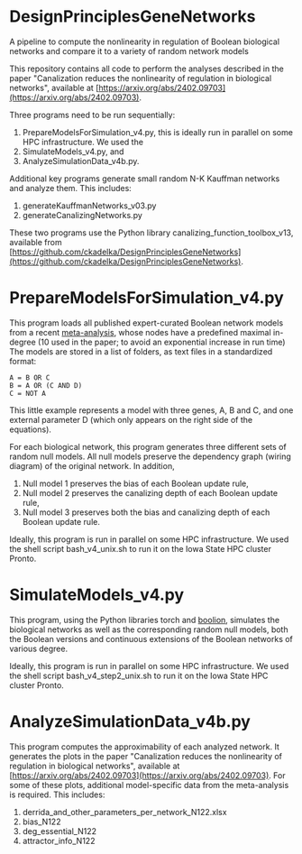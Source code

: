 # DesignPrinciplesGeneNetworks
A pipeline to compute the nonlinearity in regulation of Boolean biological networks and compare it to a variety of random network models

This repository contains all code to perform the analyses described in the paper "Canalization reduces the nonlinearity of regulation in biological networks", available at [https://arxiv.org/abs/2402.09703](https://arxiv.org/abs/2402.09703).

Three programs need to be run sequentially:
1. PrepareModelsForSimulation_v4.py, this is ideally run in parallel on some HPC infrastructure. We used the 
2. SimulateModels_v4.py, and
3. AnalyzeSimulationData_v4b.py.

Additional key programs generate small random N-K Kauffman networks and analyze them. This includes:
1. generateKauffmanNetworks_v03.py
2. generateCanalizingNetworks.py

These two programs use the Python library canalizing_function_toolbox_v13, available from [https://github.com/ckadelka/DesignPrinciplesGeneNetworks](https://github.com/ckadelka/DesignPrinciplesGeneNetworks).

# PrepareModelsForSimulation_v4.py
This program loads all published expert-curated Boolean network models from a recent [meta-analysis](https://www.science.org/doi/full/10.1126/sciadv.adj0822), whose nodes have a predefined maximal in-degree (10 used in the paper; to avoid an exponential increase in run time) The models are stored in a list of folders, as text files in a standardized format:
```text
A = B OR C
B = A OR (C AND D)
C = NOT A
```
This little example represents a model with three genes, A, B and C, and one external parameter D (which only appears on the right side of the equations).

For each biological network, this program generates three different sets of random null models. All null models preserve the dependency graph (wiring diagram) of the original network. In addition,
1. Null model 1 preserves the bias of each Boolean update rule, 
2. Null model 2 preserves the canalizing depth of each Boolean update rule,
3. Null model 3 preserves both the bias and canalizing depth  of each Boolean update rule.

Ideally, this program is run in parallel on some HPC infrastructure. We used the shell script bash_v4_unix.sh to run it on the Iowa State HPC cluster Pronto.

# SimulateModels_v4.py
This program, using the Python libraries torch and [boolion](https://gitlab.com/smanicka/boolion), simulates the biological networks as well as the corresponding random null models, both the Boolean versions and continuous extensions of the Boolean networks of various degree. 

Ideally, this program is run in parallel on some HPC infrastructure. We used the shell script bash_v4_step2_unix.sh to run it on the Iowa State HPC cluster Pronto.

# AnalyzeSimulationData_v4b.py
This program computes the approximability of each analyzed network. It generates the plots in the paper "Canalization reduces the nonlinearity of regulation in biological networks", available at [https://arxiv.org/abs/2402.09703](https://arxiv.org/abs/2402.09703). For some of these plots, additional model-specific data from the meta-analysis is required. This includes:
1. derrida_and_other_parameters_per_network_N122.xlsx
2. bias_N122
3. deg_essential_N122
4. attractor_info_N122


 

